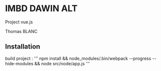 # IMBD DAWIN ALT
Project vue.js

Thomas BLANC

## Installation

build project :
''' npm install && node_modules/.bin/webpack --progress --hide-modules && node src/node/app.js '''
